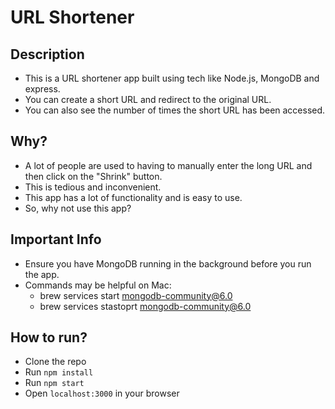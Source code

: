 # URL Shortener

## Description

- This is a URL shortener app built using tech like Node.js, MongoDB and express.
- You can create a short URL and redirect to the original URL.
- You can also see the number of times the short URL has been accessed.

## Why?

- A lot of people are used to having to manually enter the long URL and then click on the "Shrink" button.
- This is tedious and inconvenient.
- This app has a lot of functionality and is easy to use.
- So, why not use this app?

## Important Info

- Ensure you have MongoDB running in the background before you run the app.
- Commands may be helpful on Mac:
  - brew services start mongodb-community@6.0
  - brew services stastoprt mongodb-community@6.0

## How to run?

- Clone the repo
- Run `npm install`
- Run `npm start`
- Open `localhost:3000` in your browser
